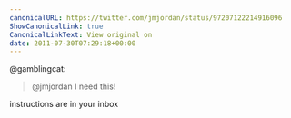 ```yaml
---
canonicalURL: https://twitter.com/jmjordan/status/97207122214916096
ShowCanonicalLink: true
CanonicalLinkText: View original on
date: 2011-07-30T07:29:18+00:00
---
```

@gamblingcat:

> @jmjordan I need this!

instructions are in your inbox